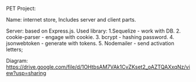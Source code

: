 PET Project:

Name: internet store,
Includes server and client parts.

Server: based on Express.js. Used library:
1.Sequelize - work with DB. 2. cookie-parser - engage with cookie. 3. bcrypt - hashing password. 4. jsonwebtoken - generate with tokens. 5. Nodemailer - send activation letters;

Diagram: https://drive.google.com/file/d/1OHtbsAM7VAk1CvZKset2_oAZTQAXxqNz/view?usp=sharing

<!--
//TODO in React for working with file!!
for upload photo in HTML should be:
<html>
  <body>
    <form ref='uploadForm'
      id='uploadForm'
      action='http://localhost:8000/upload'
      method='post'
      encType="multipart/form-data">
        <input type="file" name="sampleFile" />
        <input type='submit' value='Upload!' />
    </form>
  </body>
</html> -->
